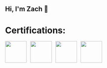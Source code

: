 ## Hi, I'm Zach 👋

# Certifications:
<div align="left" style="font-size:0; line-height:0;">
  <a href="https://www.credly.com/badges/47bf5415-855a-4ea0-be64-8fba92db1a25/public_url" target="_blank" style="display:inline-block;">
    <img src="https://images.credly.com/size/110x110/images/80d8a06a-c384-42bf-ad36-db81bce5adce/blob" height="70" style="display:block; border:0;" />
</a>
  <a href="https://www.credly.com/badges/7c4ffcf7-1377-46fd-9293-4ac6dd3081f5/public_url" style="display:inline-block; margin-left:12px;">
    <img src="https://images.credly.com/size/110x110/images/f6d62c5d-1e1d-4de6-92ee-8dc8c80b1c7b/blob" height="70" style="display:block; border:0;" />
</a>
  <a href="https://coursera.org/share/b7c50d23ed37aabeb3a9f4ee1f056cc7" style="display:inline-block; margin-left:12px;">
    <img src="https://images.credly.com/size/340x340/images/0bf0f2da-a699-4c82-82e2-56dcf1f2e1c7/image.png" height="70" style="display:block; border:0;" />   
</a>
  <a href="https://coursera.org/share/edcd548f293d1d41e6d03178f88d19ee" style="display:inline-block; margin-left:12px;">
    <img src="https://images.credly.com/size/340x340/images/ae2f5bae-b110-4ea1-8e26-77cf5f76c81e/GCC_badge_IT_Support_1000x1000.png" height="70" style="display:block; border:0;" />
